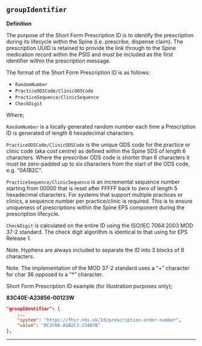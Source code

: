 ## `groupIdentifier`

<b>Definition</b><br>

The purpose of the Short Form Prescription ID is to identify the prescription during its lifecycle within the Spine (i.e. prescribe, dispense  claim). The prescription UUID is retained to provide the link through to the Spine medication record within the PSIS and must be included as the first identifier within the prescription message.


The format of the Short Form Prescription ID is as follows:

- `RandomNumber`
- `PracticeODSCode/ClinicODSCode`
- `PracticeSequence/ClinicSequence`
- `CheckDigit`

Where;

 `RandomNumber` is a locally generated random number each time a Prescription ID is generated of length 6 hexadecimal characters.

`PracticeODSCode/ClinicODSCode` is the unique ODS code for the practice or clinic code (aka cost centre) as defined within the Spine SDS of length 6 characters. Where the prescriber ODS code is shorter than 6 characters it must be zero-padded up to six characters from the start of the ODS code, e.g. “0A1B2C”.

`PracticeSequence/ClinicSequence` is an incremental sequence number starting from 00000 that is reset after FFFFF back to zero of length 5 hexadecimal characters. For systems that support multiple practices or clinics, a sequence number per practice/clinic is required. This is to ensure uniqueness of prescriptions within the Spine EPS component during the prescription lifecycle.

`CheckDigit` is calculated on the entire ID using the ISO/IEC 7064:2003 MOD 37-2 standard. The check digit algorithm is identical to that using for EPS Release 1.

Note. Hyphens are always included to separate the ID into 3 blocks of 6 characters.

Note. The implementation of the MOD 37-2 standard uses a “+” character for char 36 opposed to a “*” character.

Short Form Prescription ID example (for illustration purposes only);

**83C40E-A23856-00123W**


```json 
"groupIdentifier": {
    ...
    "system": "https://fhir.nhs.uk/Id/prescription-order-number",
    "value": "DC2C66-A1B2C3-23407B"
},
```

---

 